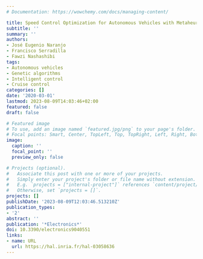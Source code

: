 ```yaml
---
# Documentation: https://wowchemy.com/docs/managing-content/

title: Speed Control Optimization for Autonomous Vehicles with Metaheuristics
subtitle: ''
summary: ''
authors:
- José Eugenio Naranjo
- Francisco Serradilla
- Fawzi Nashashibi
tags:
- Autonomous vehicles
- Genetic algorithms
- Intelligent control
- Cruise control
categories: []
date: '2020-03-01'
lastmod: 2023-08-09T14:03:46+02:00
featured: false
draft: false

# Featured image
# To use, add an image named `featured.jpg/png` to your page's folder.
# Focal points: Smart, Center, TopLeft, Top, TopRight, Left, Right, BottomLeft, Bottom, BottomRight.
image:
  caption: ''
  focal_point: ''
  preview_only: false

# Projects (optional).
#   Associate this post with one or more of your projects.
#   Simply enter your project's folder or file name without extension.
#   E.g. `projects = ["internal-project"]` references `content/project/deep-learning/index.md`.
#   Otherwise, set `projects = []`.
projects: []
publishDate: '2023-08-09T12:03:46.513210Z'
publication_types:
- '2'
abstract: ''
publication: '*Electronics*'
doi: 10.3390/electronics9040551
links:
- name: URL
  url: https://hal.inria.fr/hal-03058636
---
```

